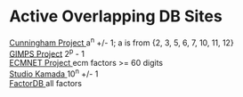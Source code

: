Active Overlapping DB Sites
===========================

<a href="https://homes.cerias.purdue.edu/~ssw/cun/"> Cunningham Project </a> a<sup>n</sup> +/- 1; a is from {2, 3, 5, 6, 7, 10, 11, 12}<br>
<a href="https://www.mersenne.org/"> GIMPS Project</a> 2<sup>p</sup> - 1<br>
<a href="https://members.loria.fr/PZimmermann/ecmnet/"> ECMNET Project </a> ecm factors >= 60 digits<br>
<a href="https://stdkmd.net/nrr/repunit/phin10.htm"> Studio Kamada </a> 10<sup>n</sup> +/- 1<br>
<a href="http://www.factordb.com/"> FactorDB </a> all factors<br>
